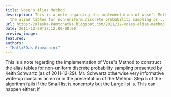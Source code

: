 ```yaml
---
title: Vose's Alias Method
description: This is a note regarding the implementation of Vose's Method  to construct
  the alias tables for non-uniform discrete probability sampling pr...
url: https://alaska-kamtchatka.blogspot.com/2011/12/voses-alias-method.html
date: 2011-12-29T17:12:00-00:00
preview_image:
featured:
authors:
- "Mat\xEDas Giovannini"
---
```


This is a note regarding the implementation of Vose's Method to construct the alias tables for non-uniform discrete probability sampling presented by Keith Schwartz (as of 2011-12-29). Mr. Schwartz otherwise very informative write-up contains an error in the presentation of the Method. Step 5 of the algorithm fails if the Small list is nonempty but the Large list is. This can happen either:
if 
